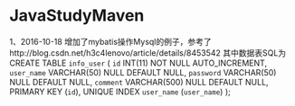 # JavaStudyMaven
1、2016-10-18 增加了mybatis操作Mysql的例子，参考了http://blog.csdn.net/h3c4lenovo/article/details/8453542
   其中数据表SQL为
   CREATE TABLE `info_user` (
	`id` INT(11) NOT NULL AUTO_INCREMENT,
	`user_name` VARCHAR(50) NULL DEFAULT NULL,
	`password` VARCHAR(50) NULL DEFAULT NULL,
	`comment` VARCHAR(500) NULL DEFAULT NULL,
	PRIMARY KEY (`id`),
	UNIQUE INDEX `user_name` (`user_name`)
);
